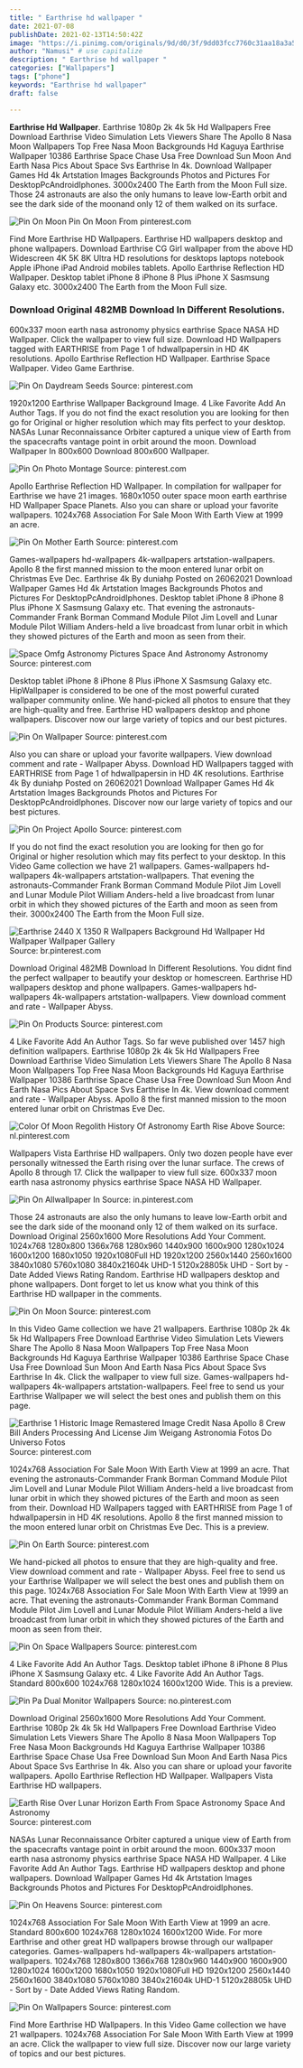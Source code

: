```yaml
---
title: " Earthrise hd wallpaper "
date: 2021-07-08
publishDate: 2021-02-13T14:50:42Z
image: "https://i.pinimg.com/originals/9d/d0/3f/9dd03fcc7760c31aa18a3a5893a78d21.jpg"
author: "Namusi" # use capitalize
description: " Earthrise hd wallpaper "
categories: ["Wallpapers"]
tags: ["phone"]
keywords: "Earthrise hd wallpaper"
draft: false

---
```



**Earthrise Hd Wallpaper**. Earthrise 1080p 2k 4k 5k Hd Wallpapers Free Download Earthrise Video Simulation Lets Viewers Share The Apollo 8 Nasa Moon Wallpapers Top Free Nasa Moon Backgrounds Hd Kaguya Earthrise Wallpaper 10386 Earthrise Space Chase Usa Free Download Sun Moon And Earth Nasa Pics About Space Svs Earthrise In 4k. Download Wallpaper Games Hd 4k Artstation Images Backgrounds Photos and Pictures For DesktopPcAndroidIphones. 3000x2400 The Earth from the Moon Full size. Those 24 astronauts are also the only humans to leave low-Earth orbit and see the dark side of the moonand only 12 of them walked on its surface.

![Pin On Moon](https://i.pinimg.com/originals/67/6b/0e/676b0e561efdb60e9ac0a809c34d6bd5.jpg "Pin On Moon")
Pin On Moon From pinterest.com


Find More Earthrise HD Wallpapers. Earthrise HD wallpapers desktop and phone wallpapers. Download Earthrise CG Girl wallpaper from the above HD Widescreen 4K 5K 8K Ultra HD resolutions for desktops laptops notebook Apple iPhone iPad Android mobiles tablets. Apollo Earthrise Reflection HD Wallpaper. Desktop tablet iPhone 8 iPhone 8 Plus iPhone X Sasmsung Galaxy etc. 3000x2400 The Earth from the Moon Full size.

### Download Original 482MB Download In Different Resolutions.

600x337 moon earth nasa astronomy physics earthrise Space NASA HD Wallpaper. Click the wallpaper to view full size. Download HD Wallpapers tagged with EARTHRISE from Page 1 of hdwallpapersin in HD 4K resolutions. Apollo Earthrise Reflection HD Wallpaper. Earthrise Space Wallpaper. Video Game Earthrise.


![Pin On Daydream Seeds](https://i.pinimg.com/originals/64/37/94/643794203abcc866ac6fbc7d0f3b1399.jpg "Pin On Daydream Seeds")
Source: pinterest.com

1920x1200 Earthrise Wallpaper Background Image. 4 Like Favorite Add An Author Tags. If you do not find the exact resolution you are looking for then go for Original or higher resolution which may fits perfect to your desktop. NASAs Lunar Reconnaissance Orbiter captured a unique view of Earth from the spacecrafts vantage point in orbit around the moon. Download Wallpaper In 800x600 Download 800x600 Wallpaper.

![Pin On Photo Montage](https://i.pinimg.com/originals/35/99/13/359913759124bf967bccf4ff18944a30.jpg "Pin On Photo Montage")
Source: pinterest.com

Apollo Earthrise Reflection HD Wallpaper. In compilation for wallpaper for Earthrise we have 21 images. 1680x1050 outer space moon earth earthrise HD Wallpaper Space Planets. Also you can share or upload your favorite wallpapers. 1024x768 Association For Sale Moon With Earth View at 1999 an acre.

![Pin On Mother Earth](https://i.pinimg.com/originals/6a/35/2e/6a352eff1e199dabd25b497b748c039c.jpg "Pin On Mother Earth")
Source: pinterest.com

Games-wallpapers hd-wallpapers 4k-wallpapers artstation-wallpapers. Apollo 8 the first manned mission to the moon entered lunar orbit on Christmas Eve Dec. Earthrise 4k By duniahp Posted on 26062021 Download Wallpaper Games Hd 4k Artstation Images Backgrounds Photos and Pictures For DesktopPcAndroidIphones. Desktop tablet iPhone 8 iPhone 8 Plus iPhone X Sasmsung Galaxy etc. That evening the astronauts-Commander Frank Borman Command Module Pilot Jim Lovell and Lunar Module Pilot William Anders-held a live broadcast from lunar orbit in which they showed pictures of the Earth and moon as seen from their.

![Space Omfg Astronomy Pictures Space And Astronomy Astronomy](https://i.pinimg.com/originals/f1/54/9d/f1549dd4b8df4dd97e0ab83e251cf033.jpg "Space Omfg Astronomy Pictures Space And Astronomy Astronomy")
Source: pinterest.com

Desktop tablet iPhone 8 iPhone 8 Plus iPhone X Sasmsung Galaxy etc. HipWallpaper is considered to be one of the most powerful curated wallpaper community online. We hand-picked all photos to ensure that they are high-quality and free. Earthrise HD wallpapers desktop and phone wallpapers. Discover now our large variety of topics and our best pictures.

![Pin On Wallpaper](https://i.pinimg.com/736x/76/92/8c/76928cbf55f0993f573b8f96d2e0e99d.jpg "Pin On Wallpaper")
Source: pinterest.com

Also you can share or upload your favorite wallpapers. View download comment and rate - Wallpaper Abyss. Download HD Wallpapers tagged with EARTHRISE from Page 1 of hdwallpapersin in HD 4K resolutions. Earthrise 4k By duniahp Posted on 26062021 Download Wallpaper Games Hd 4k Artstation Images Backgrounds Photos and Pictures For DesktopPcAndroidIphones. Discover now our large variety of topics and our best pictures.

![Pin On Project Apollo](https://i.pinimg.com/originals/61/91/1e/61911e9338049a716267114e0a700688.jpg "Pin On Project Apollo")
Source: pinterest.com

If you do not find the exact resolution you are looking for then go for Original or higher resolution which may fits perfect to your desktop. In this Video Game collection we have 21 wallpapers. Games-wallpapers hd-wallpapers 4k-wallpapers artstation-wallpapers. That evening the astronauts-Commander Frank Borman Command Module Pilot Jim Lovell and Lunar Module Pilot William Anders-held a live broadcast from lunar orbit in which they showed pictures of the Earth and moon as seen from their. 3000x2400 The Earth from the Moon Full size.

![Earthrise 2440 X 1350 R Wallpapers Background Hd Wallpaper Hd Wallpaper Wallpaper Gallery](https://i.pinimg.com/originals/ba/c8/4d/bac84d4546e66de36f0c02349f82bd0c.jpg "Earthrise 2440 X 1350 R Wallpapers Background Hd Wallpaper Hd Wallpaper Wallpaper Gallery")
Source: br.pinterest.com

Download Original 482MB Download In Different Resolutions. You didnt find the perfect wallpaper to beautify your desktop or homescreen. Earthrise HD wallpapers desktop and phone wallpapers. Games-wallpapers hd-wallpapers 4k-wallpapers artstation-wallpapers. View download comment and rate - Wallpaper Abyss.

![Pin On Products](https://i.pinimg.com/originals/75/05/00/7505001c263ef182bf127fda98b0ceee.jpg "Pin On Products")
Source: pinterest.com

4 Like Favorite Add An Author Tags. So far weve published over 1457 high definition wallpapers. Earthrise 1080p 2k 4k 5k Hd Wallpapers Free Download Earthrise Video Simulation Lets Viewers Share The Apollo 8 Nasa Moon Wallpapers Top Free Nasa Moon Backgrounds Hd Kaguya Earthrise Wallpaper 10386 Earthrise Space Chase Usa Free Download Sun Moon And Earth Nasa Pics About Space Svs Earthrise In 4k. View download comment and rate - Wallpaper Abyss. Apollo 8 the first manned mission to the moon entered lunar orbit on Christmas Eve Dec.

![Color Of Moon Regolith History Of Astronomy Earth Rise Above](https://i.pinimg.com/736x/8a/9c/e0/8a9ce052ea51a350de64d57c0e56932d.jpg "Color Of Moon Regolith History Of Astronomy Earth Rise Above")
Source: nl.pinterest.com

Wallpapers Vista Earthrise HD wallpapers. Only two dozen people have ever personally witnessed the Earth rising over the lunar surface. The crews of Apollo 8 through 17. Click the wallpaper to view full size. 600x337 moon earth nasa astronomy physics earthrise Space NASA HD Wallpaper.

![Pin On Allwallpaper In](https://i.pinimg.com/originals/73/bc/29/73bc2978ea2e903789caa18fcba4fd4b.jpg "Pin On Allwallpaper In")
Source: in.pinterest.com

Those 24 astronauts are also the only humans to leave low-Earth orbit and see the dark side of the moonand only 12 of them walked on its surface. Download Original 2560x1600 More Resolutions Add Your Comment. 1024x768 1280x800 1366x768 1280x960 1440x900 1600x900 1280x1024 1600x1200 1680x1050 1920x1080Full HD 1920x1200 2560x1440 2560x1600 3840x1080 5760x1080 3840x21604k UHD-1 5120x28805k UHD - Sort by - Date Added Views Rating Random. Earthrise HD wallpapers desktop and phone wallpapers. Dont forget to let us know what you think of this Earthrise HD wallpaper in the comments.

![Pin On Moon](https://i.pinimg.com/originals/67/6b/0e/676b0e561efdb60e9ac0a809c34d6bd5.jpg "Pin On Moon")
Source: pinterest.com

In this Video Game collection we have 21 wallpapers. Earthrise 1080p 2k 4k 5k Hd Wallpapers Free Download Earthrise Video Simulation Lets Viewers Share The Apollo 8 Nasa Moon Wallpapers Top Free Nasa Moon Backgrounds Hd Kaguya Earthrise Wallpaper 10386 Earthrise Space Chase Usa Free Download Sun Moon And Earth Nasa Pics About Space Svs Earthrise In 4k. Click the wallpaper to view full size. Games-wallpapers hd-wallpapers 4k-wallpapers artstation-wallpapers. Feel free to send us your Earthrise Wallpaper we will select the best ones and publish them on this page.

![Earthrise 1 Historic Image Remastered Image Credit Nasa Apollo 8 Crew Bill Anders Processing And License Jim Weigang Astronomia Fotos Do Universo Fotos](https://i.pinimg.com/originals/f8/43/19/f8431995763f6d7769b8e0754b54fb05.jpg "Earthrise 1 Historic Image Remastered Image Credit Nasa Apollo 8 Crew Bill Anders Processing And License Jim Weigang Astronomia Fotos Do Universo Fotos")
Source: pinterest.com

1024x768 Association For Sale Moon With Earth View at 1999 an acre. That evening the astronauts-Commander Frank Borman Command Module Pilot Jim Lovell and Lunar Module Pilot William Anders-held a live broadcast from lunar orbit in which they showed pictures of the Earth and moon as seen from their. Download HD Wallpapers tagged with EARTHRISE from Page 1 of hdwallpapersin in HD 4K resolutions. Apollo 8 the first manned mission to the moon entered lunar orbit on Christmas Eve Dec. This is a preview.

![Pin On Earth](https://i.pinimg.com/originals/d3/2c/70/d32c706799b74014431415dff647298d.jpg "Pin On Earth")
Source: pinterest.com

We hand-picked all photos to ensure that they are high-quality and free. View download comment and rate - Wallpaper Abyss. Feel free to send us your Earthrise Wallpaper we will select the best ones and publish them on this page. 1024x768 Association For Sale Moon With Earth View at 1999 an acre. That evening the astronauts-Commander Frank Borman Command Module Pilot Jim Lovell and Lunar Module Pilot William Anders-held a live broadcast from lunar orbit in which they showed pictures of the Earth and moon as seen from their.

![Pin On Space Wallpapers](https://i.pinimg.com/474x/0e/0b/4c/0e0b4c00c9d46c2d083ce3c5c5a0e884.jpg "Pin On Space Wallpapers")
Source: pinterest.com

4 Like Favorite Add An Author Tags. Desktop tablet iPhone 8 iPhone 8 Plus iPhone X Sasmsung Galaxy etc. 4 Like Favorite Add An Author Tags. Standard 800x600 1024x768 1280x1024 1600x1200 Wide. This is a preview.

![Pin Pa Dual Monitor Wallpapers](https://i.pinimg.com/originals/2d/75/29/2d75293c83a44d571269cb396031ec9b.png "Pin Pa Dual Monitor Wallpapers")
Source: no.pinterest.com

Download Original 2560x1600 More Resolutions Add Your Comment. Earthrise 1080p 2k 4k 5k Hd Wallpapers Free Download Earthrise Video Simulation Lets Viewers Share The Apollo 8 Nasa Moon Wallpapers Top Free Nasa Moon Backgrounds Hd Kaguya Earthrise Wallpaper 10386 Earthrise Space Chase Usa Free Download Sun Moon And Earth Nasa Pics About Space Svs Earthrise In 4k. Also you can share or upload your favorite wallpapers. Apollo Earthrise Reflection HD Wallpaper. Wallpapers Vista Earthrise HD wallpapers.

![Earth Rise Over Lunar Horizon Earth From Space Astronomy Space And Astronomy](https://i.pinimg.com/564x/c7/bc/92/c7bc929324854afe2e4994202fa0bce5.jpg "Earth Rise Over Lunar Horizon Earth From Space Astronomy Space And Astronomy")
Source: pinterest.com

NASAs Lunar Reconnaissance Orbiter captured a unique view of Earth from the spacecrafts vantage point in orbit around the moon. 600x337 moon earth nasa astronomy physics earthrise Space NASA HD Wallpaper. 4 Like Favorite Add An Author Tags. Earthrise HD wallpapers desktop and phone wallpapers. Download Wallpaper Games Hd 4k Artstation Images Backgrounds Photos and Pictures For DesktopPcAndroidIphones.

![Pin On Heavens](https://i.pinimg.com/originals/68/70/d2/6870d24217afc70efb8662a5dfb21290.jpg "Pin On Heavens")
Source: pinterest.com

1024x768 Association For Sale Moon With Earth View at 1999 an acre. Standard 800x600 1024x768 1280x1024 1600x1200 Wide. For more Earthrise and other great HD wallpapers browse through our wallpaper categories. Games-wallpapers hd-wallpapers 4k-wallpapers artstation-wallpapers. 1024x768 1280x800 1366x768 1280x960 1440x900 1600x900 1280x1024 1600x1200 1680x1050 1920x1080Full HD 1920x1200 2560x1440 2560x1600 3840x1080 5760x1080 3840x21604k UHD-1 5120x28805k UHD - Sort by - Date Added Views Rating Random.

![Pin On Wallpapers](https://i.pinimg.com/originals/9d/d0/3f/9dd03fcc7760c31aa18a3a5893a78d21.jpg "Pin On Wallpapers")
Source: pinterest.com

Find More Earthrise HD Wallpapers. In this Video Game collection we have 21 wallpapers. 1024x768 Association For Sale Moon With Earth View at 1999 an acre. Click the wallpaper to view full size. Discover now our large variety of topics and our best pictures.

